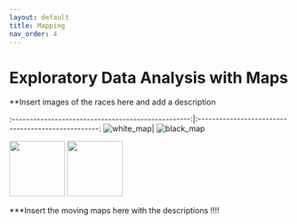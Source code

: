 ```yaml
---
layout: default
title: Mapping 
nav_order: 4
---
```



# Exploratory Data Analysis with Maps


**Insert images of the races here and add a description 


:--------------------------------------------------:|:--------------------------------------------------:
![white_map](../../assets/images/white_map.png)|  ![black_map](../../assets/images/black_map.png)

<p float="left">
  <img src="../../assets/images/white_map.png" width="100" />
  <img src="../../assets/images/black_map.png" width="100" /> 
</p>

***Insert the moving maps here with the descriptions !!!! 
